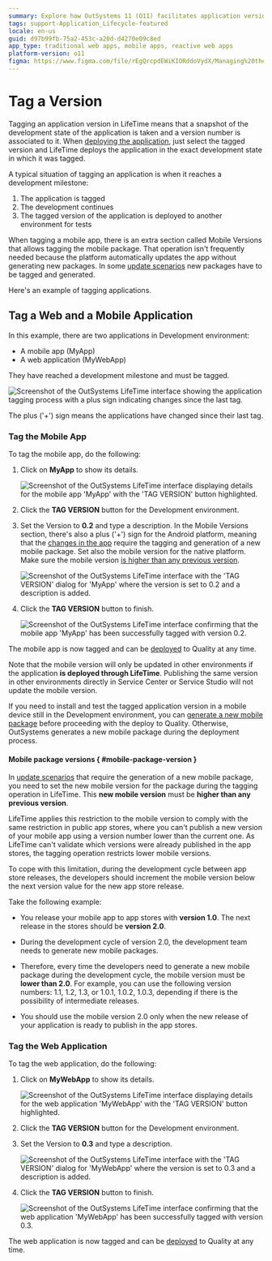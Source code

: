 ```yaml
---
summary: Explore how OutSystems 11 (O11) facilitates application version tagging and deployment through its LifeTime interface.
tags: support-Application_Lifecycle-featured
locale: en-us
guid: d97b99fb-75a2-453c-a20d-d4270e09c8ed
app_type: traditional web apps, mobile apps, reactive web apps
platform-version: o11
figma: https://www.figma.com/file/rEgQrcpdEWiKIORddoVydX/Managing%20the%20Applications%20Lifecycle?node-id=257:3
---
```


# Tag a Version

Tagging an application version in LifeTime means that a snapshot of the development state of the application is taken and a version number is associated to it. When [deploying the application](<deploy-an-application.md>), just select the tagged version and LifeTime deploys the application in the exact development state in which it was tagged.

A typical situation of tagging an application is when it reaches a development milestone:

1. The application is tagged
2. The development continues
3. The tagged version of the application is deployed to another environment for tests

When tagging a mobile app, there is an extra section called Mobile Versions that allows tagging the mobile package. That operation isn't frequently needed because the platform automatically updates the app without generating new packages. In some [update scenarios](<mobile-app-packaging-delivery/mobile-app-update-scenarios.md>) new packages have to be tagged and generated.

Here's an example of tagging applications.

## Tag a Web and a Mobile Application

In this example, there are two applications in Development environment:

* A mobile app (MyApp)
* A web application (MyWebApp)

They have reached a development milestone and must be tagged.

![Screenshot of the OutSystems LifeTime interface showing the application tagging process with a plus sign indicating changes since the last tag.](images/tag-a-version-1.png "Application Tagging Interface")

The plus ('+') sign means the applications have changed since their last tag.

### Tag the Mobile App

To tag the mobile app, do the following:

1. Click on **MyApp** to show its details.
    
    ![Screenshot of the OutSystems LifeTime interface displaying details for the mobile app 'MyApp' with the 'TAG VERSION' button highlighted.](images/tag-a-version-2.png "MyApp Details")

1. Click the **TAG VERSION** button for the Development environment.

1. Set the Version to **0.2** and type a description. In the Mobile Versions section, there's also a plus ('+') sign for the Android platform, meaning that the [changes in the app](mobile-app-packaging-delivery/mobile-app-update-scenarios.md) require the tagging and generation of a new mobile package. Set also the mobile version for the native platform. Make sure the mobile version [is higher than any previous version](#mobile-package-version).
    
    ![Screenshot of the OutSystems LifeTime interface with the 'TAG VERSION' dialog for 'MyApp' where the version is set to 0.2 and a description is added.](images/tag-a-version-3.png "Tagging Mobile App Version")

1. Click the **TAG VERSION** button to finish.
    
    ![Screenshot of the OutSystems LifeTime interface confirming that the mobile app 'MyApp' has been successfully tagged with version 0.2.](images/tag-a-version-4.png "Mobile App Tagged")

The mobile app is now tagged and can be [deployed](<deploy-an-application.md>) to Quality at any time.

<div warning="info" markdown="1">

Note that the mobile version will only be updated in other environments if the application  **is deployed through LifeTime**. Publishing the same version in other environments directly in Service Center or Service Studio will not update the mobile version.

</div>

If you need to install and test the tagged application version in a mobile device still in the Development environment, you can [generate a new mobile package](mobile-app-packaging-delivery/generate-distribute-mobile-app/intro.md) before proceeding with the deploy to Quality. Otherwise, OutSystems generates a new mobile package during the deployment process.

#### Mobile package versions { #mobile-package-version }

In [update scenarios](<mobile-app-packaging-delivery/mobile-app-update-scenarios.md>) that require the generation of a new mobile package, you need to set the new mobile version for the package during the tagging operation in LifeTime. This **new mobile version** must be **higher than any previous version**.

LifeTime applies this restriction to the mobile version to comply with the same restriction in public app stores, where you can't publish a new version of your mobile app using a version number lower than the current one. As LifeTime can't validate which versions were already published in the app stores, the tagging operation restricts lower mobile versions.

To cope with this limitation, during the development cycle between app store releases, the developers should increment the mobile version below the next version value for the new app store release.

Take the following example:

* You release your mobile app to app stores with **version 1.0**. The next release in the stores should be **version 2.0**.

* During the development cycle of version 2.0, the development team needs to generate new mobile packages.

* Therefore, every time the developers need to generate a new mobile package during the development cycle, the mobile version must be **lower than 2.0**. For example, you can use the following version numbers: 1.1, 1.2, 1.3, or 1.0.1, 1.0.2, 1.0.3, depending if there is the possibility of intermediate releases.

* You should use the mobile version 2.0 only when the new release of your application is ready to publish in the app stores.

### Tag the Web Application

To tag the web application, do the following:

1. Click on **MyWebApp** to show its details.

    ![Screenshot of the OutSystems LifeTime interface displaying details for the web application 'MyWebApp' with the 'TAG VERSION' button highlighted.](images/tag-a-version-5.png "MyWebApp Details")

1. Click the **TAG VERSION** button for the Development environment.

1. Set the Version to **0.3** and type a description. 

    ![Screenshot of the OutSystems LifeTime interface with the 'TAG VERSION' dialog for 'MyWebApp' where the version is set to 0.3 and a description is added.](images/tag-a-version-6.png "Tagging Web Application Version")

1. Click the **TAG VERSION** button to finish.

    ![Screenshot of the OutSystems LifeTime interface confirming that the web application 'MyWebApp' has been successfully tagged with version 0.3.](images/tag-a-version-7.png "Web Application Tagged")

The web application is now tagged and can be [deployed](<deploy-an-application.md>) to Quality at any time.
